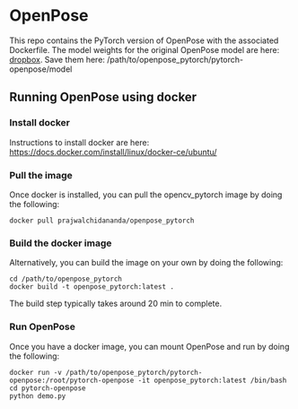 # OpenPose
This repo contains the PyTorch version of OpenPose with the associated Dockerfile. The model weights for the original OpenPose model are here: [dropbox](https://www.dropbox.com/sh/7xbup2qsn7vvjxo/AABWFksdlgOMXR_r5v3RwKRYa?dl=0). Save them here:  /path/to/openpose_pytorch/pytorch-openpose/model

## Running OpenPose using docker

### Install docker
Instructions to install docker are here:
https://docs.docker.com/install/linux/docker-ce/ubuntu/

### Pull the image
Once docker is installed, you can pull the opencv_pytorch image by doing the following:
```
docker pull prajwalchidananda/openpose_pytorch
```

### Build the docker image
Alternatively, you can build the image on your own by doing the following:
```
cd /path/to/openpose_pytorch
docker build -t openpose_pytorch:latest .
```
The build step typically takes around 20 min to complete.

### Run OpenPose
Once you have a docker image, you can mount OpenPose and run by doing the following:
```
docker run -v /path/to/openpose_pytorch/pytorch-openpose:/root/pytorch-openpose -it openpose_pytorch:latest /bin/bash
cd pytorch-openpose
python demo.py
```

